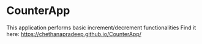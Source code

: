 # CounterApp

This application performs basic increment/decrement functionalities
Find it here: https://chethanapradeep.github.io/CounterApp/
